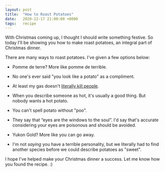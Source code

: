 ```yaml
---
layout: post
title:  "How to Roast Potatoes"
date:   2020-12-17 21:00:00 +0000
tags:   recipe
---
```


With Christmas coming up, I thought I should write something festive. So today I'll be showing you how to make roast potatoes, an integral part of Christmas dinner. 

There are many ways to roast potatoes. I've given a few options below:

* Pomme de terre? More like pomme de terrible. 

* No one's ever said "you look like a potato" as a compliment.

* At least my gas doesn't [literally kill people](https://www.smithsonianmag.com/arts-culture/horrific-tales-of-potatoes-that-caused-mass-sickness-and-even-death-3162870/). 

* When you describe someone as hot, it's usually a good thing. But nobody wants a hot potato.

* You can't spell potato without "poo". 

* They say that “eyes are the windows to the soul”. I'd say that's accurate considering your eyes are poisonous and should be avoided. 

* Yukon Gold? More like you can go away. 

* I'm not *saying* you have a terrible personality, but we literally had to find another species before we could describe potatoes as "sweet".

I hope I've helped make your Christmas dinner a success. Let me know how you found the recipe. :) 
